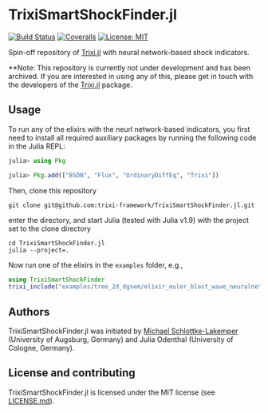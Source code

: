 # TrixiSmartShockFinder.jl
[![Build Status](https://github.com/trixi-framework/TrixiSmartShockFinder.jl/workflows/CI/badge.svg)](https://github.com/trixi-framework/TrixiSmartShockFinder.jl/actions?query=workflow%3ACI)
[![Coveralls](https://coveralls.io/repos/github/trixi-framework/TrixiSmartShockFinder.jl/badge.svg?branch=main)](https://coveralls.io/github/trixi-framework/TrixiSmartShockFinder.jl?branch=main)
[![License: MIT](https://img.shields.io/badge/License-MIT-success.svg)](https://opensource.org/licenses/MIT)

Spin-off repository of [Trixi.jl](https://github.com/trixi-framework/Trixi.jl)
with neural network-based shock indicators.

**Note: This repository is currently not under development and has been archived. If you are
interested in using any of this, please get in touch with the developers of the
[Trixi.jl](https://github.com/trixi-framework/Trixi.jl) package.


## Usage
To run any of the elixirs with the neurl network-based indicators, you first need to install
all required auxiliary packages by running the following code in the Julia REPL:
```julia
julia> using Pkg

julia> Pkg.add(["BSON", "Flux", "OrdinaryDiffEq", "Trixi"])
```

Then, clone this repository
```shell
git clone git@github.com:trixi-framework/TrixiSmartShockFinder.jl.git
```
enter the directory, and start Julia (tested with Julia v1.9) with the project set to
the clone directory
```
cd TrixiSmartShockFinder.jl
julia --project=.
```

Now run one of the elixirs in the `examples` folder, e.g.,
```julia
using TrixiSmartShockFinder
trixi_include("examples/tree_2d_dgsem/elixir_euler_blast_wave_neuralnetwork_perssonperaire.jl")
```

## Authors
TrixiSmartShockFinder.jl was initiated by
[Michael Schlottke-Lakemper](https://lakemper.eu) (University of Augsburg, Germany) and
Julia Odenthal (University of Cologne, Germany).


## License and contributing
TrixiSmartShockFinder.jl is licensed under the MIT license (see [LICENSE.md](LICENSE.md)).
